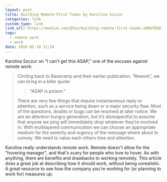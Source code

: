 ```yaml
---
layout: post
title: Building Remote-First Teams by Karolina Szczur
categories: link
custom_type: link
link_url: https://medium.com/@fox/building-remote-first-teams-a98bf8581db
tags:
  - remote work
  - work
date: 2016-05-16 11:24
---
```

Karolina Szczur on "I can’t get this ASAP," one of the excuses against remote work:

> Circling back to Basecamp and their earlier publication, “Rework”, we can bring in a killer quote:
>
> > “ASAP is poison.”
>
> There are very few things that require instantaneous reply or attention, such as a service being down or a major security flaw. Most of the questions, doubts or bugs can be resolved at later notice. We are an attention hungry generation, but it’s disrespectful to assume that anyone we ping will immediately drop whatever they’re involved in. With multilayered communication we can choose an appropriate medium for the severity and urgency of the message where about to convey. We need to value each others time and attention.

Karolina really understands remote work. Remote doesn't allow for the "hovering manager", and that's scary for people who love to hover. As with anything, there are benefits and drawbacks to working remotely. This article does a great job at describing how it should work, without being unrealistic. A great resource to see how the company you're working for (or planning to work for) measures up.
